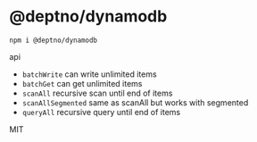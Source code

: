 # @deptno/dynamodb

```
npm i @deptno/dynamodb
```

api
- `batchWrite` can write unlimited items
- `batchGet` can get unlimited items
- `scanAll` recursive scan until end of items
- `scanAllSegmented` same as scanAll but works with segmented
- `queryAll` recursive query until end of items

MIT
